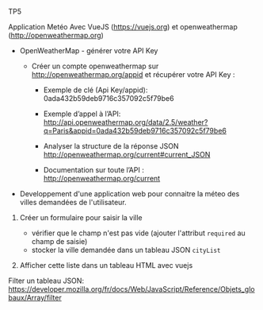 TP5

Application Metéo
Avec VueJS (https://vuejs.org) et openweathermap (http://openweathermap.org)

* OpenWeatherMap - générer votre API Key
    * Créer un compte openweathermap sur http://openweathermap.org/appid et     récupérer votre API Key : 
        * Exemple de clé (Api Key/appid): 0ada432b59deb9716c357092c5f79be6
        * Exemple d’appel à l’API: http://api.openweathermap.org/data/2.5/weather?q=Paris&appid=0ada432b59deb9716c357092c5f79be6

        * Analyser la structure de la réponse JSON http://openweathermap.org/current#current_JSON

        * Documentation sur toute l’API : http://openweathermap.org/current



* Developpement d'une application web pour connaitre la méteo des villes demandées de l'utilisateur.

1. Créer un formulaire pour saisir la ville
    * vérifier que le champ n'est pas vide (ajouter l'attribut ```required``` au champ de saisie)
    * stocker la ville demandée dans un tableau JSON ```cityList```

2. Afficher cette liste dans un tableau HTML avec vuejs



Filter un tableau JSON: https://developer.mozilla.org/fr/docs/Web/JavaScript/Reference/Objets_globaux/Array/filter
